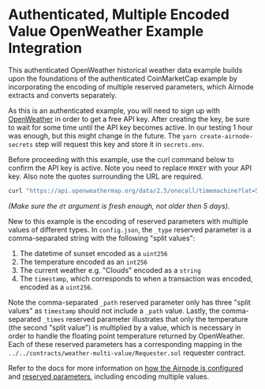 # Authenticated, Multiple Encoded Value OpenWeather Example Integration

This authenticated OpenWeather historical weather data example builds upon the foundations of the authenticated
CoinMarketCap example by incorporating the encoding of multiple reserved parameters, which Airnode extracts and converts
separately.

As this is an authenticated example, you will need to sign up with [OpenWeather](https://openweathermap.org/api) in
order to get a free API key. After creating the key, be sure to wait for some time until the API key becomes active. In
our testing 1 hour was enough, but this might change in the future. The `yarn create-airnode-secrets` step will request
this key and store it in `secrets.env`.

Before proceeding with this example, use the curl command below to confirm the API key is active. Note you need to
replace `MYKEY` with your API key. Also note the quotes surrounding the URL are required.

```sh
curl "https://api.openweathermap.org/data/2.5/onecall/timemachine?lat=51.507222&lon=-0.1275&dt=1637545002&appid=MYKEY"
```

_(Make sure the `dt` argument is fresh enough, not older then 5 days)._

New to this example is the encoding of reserved parameters with multiple values of different types. In `config.json`,
the `_type` reserved parameter is a comma-separated string with the following "split values":

1. The datetime of sunset encoded as a `uint256`
2. The temperature encoded as an `int256`
3. The current weather e.g. "Clouds" encoded as a `string`
4. The `timestamp`, which corresponds to when a transaction was encoded, encoded as a `uint256`.

Note the comma-separated `_path` reserved parameter only has three "split values" as `timestamp` should not include a
`_path` value. Lastly, the comma-separated `_times` reserved parameter illustrates that only the temperature (the second
"split value") is multiplied by a value, which is necessary in order to handle the floating point temperature returned
by OpenWeather. Each of these reserved parameters has a corresponding mapping in the
`../../contracts/weather-multi-value/Requester.sol` requester contract.

Refer to the docs for more information on
[how the Airnode is configured](https://airnode-docs.api3.org/reference/airnode/latest/understand/configuring.html) and
[reserved parameters](https://airnode-docs.api3.org/reference/airnode/latest/specifications/reserved-parameters.html),
including encoding multiple values.
